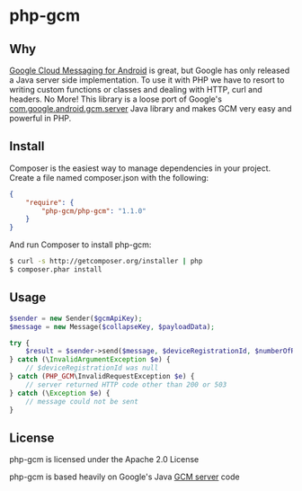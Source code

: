 # php-gcm

Why
--------
[Google Cloud Messaging for Android](http://developer.android.com/google/gcm/index.html) is great, but Google has
only released a Java server side implementation. To use it with PHP we have to resort to writing custom functions or
classes and dealing with HTTP, curl and headers. No More! This library is a loose port of Google's
[com.google.android.gcm.server](http://developer.android.com/reference/com/google/android/gcm/server/package-summary.html)
Java library and makes GCM very easy and powerful in PHP.

Install
---------
Composer is the easiest way to manage dependencies in your project. Create a file named composer.json with the following:

```json
{
    "require": {
        "php-gcm/php-gcm": "1.1.0"
    }
}
```

And run Composer to install php-gcm:

```bash
$ curl -s http://getcomposer.org/installer | php
$ composer.phar install
```

Usage
-------
```php
$sender = new Sender($gcmApiKey);
$message = new Message($collapseKey, $payloadData);

try {
    $result = $sender->send($message, $deviceRegistrationId, $numberOfRetryAttempts);
} catch (\InvalidArgumentException $e) {
    // $deviceRegistrationId was null
} catch (PHP_GCM\InvalidRequestException $e) {
    // server returned HTTP code other than 200 or 503
} catch (\Exception $e) {
    // message could not be sent
}
```

License
--------
php-gcm is licensed under the Apache 2.0 License

php-gcm is based heavily on Google's Java [GCM server](http://developer.android.com/reference/com/google/android/gcm/server/package-summary.html) code
